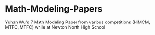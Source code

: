 # Math-Modeling-Papers
Yuhan Wu's 7 Math Modeling Paper from various competitions (HiMCM, MTFC, MTFC) while at Newton North High School
